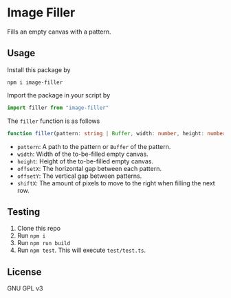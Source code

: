 # Image Filler
Fills an empty canvas with a pattern.

## Usage
Install this package by
```
npm i image-filler
```

Import the package in your script by
```js
import filler from "image-filler"
```

The `filler` function is as follows
```ts
function filler(pattern: string | Buffer, width: number, height: number, offsetX?: number, offsetY?: number, shiftX?: number): Promise<Buffer>
```
- `pattern`: A path to the pattern or `Buffer` of the pattern.
- `width`: Width of the to-be-filled empty canvas.
- `height`: Height of the to-be-filled empty canvas.
- `offsetX`: The horizontal gap between each pattern.
- `offsetY`: The vertical gap between patterns.
- `shiftX`: The amount of pixels to move to the right when filling the next row.

## Testing
1. Clone this repo
2. Run `npm i`
3. Run `npm run build`
4. Run `npm test`. This will execute `test/test.ts`.

## License
GNU GPL v3